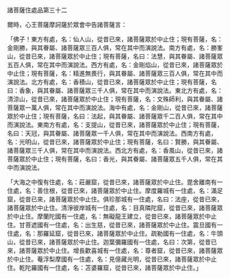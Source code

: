 諸菩薩住處品第三十二

爾時，心王菩薩摩訶薩於眾會中告諸菩薩言：

「佛子！東方有處，名：仙人山，從昔已來，諸菩薩眾於中止住；現有菩薩，名：金剛勝，與其眷屬、諸菩薩眾三百人俱，常在其中而演說法。南方有處，名：勝峯山，從昔已來，諸菩薩眾於中止住；現有菩薩，名曰：法慧，與其眷屬、諸菩薩眾五百人俱，常在其中而演說法。西方有處，名：金剛焰山，從昔已來，諸菩薩眾於中止住；現有菩薩，名：精進無畏行，與其眷屬、諸菩薩眾三百人俱，常在其中而演說法。北方有處，名：香積山，從昔已來，諸菩薩眾於中止住；現有菩薩，名曰：香象，與其眷屬、諸菩薩眾三千人俱，常在其中而演說法。東北方有處，名：清涼山，從昔已來，諸菩薩眾於中止住；現有菩薩，名：文殊師利，與其眷屬、諸菩薩眾一萬人俱，常在其中而演說法。海中有處，名：金剛山，從昔已來，諸菩薩眾於中止住；現有菩薩，名曰：法起，與其眷屬、諸菩薩眾千二百人俱，常在其中而演說法。東南方有處，名：支提山，從昔已來，諸菩薩眾於中止住；現有菩薩，名曰：天冠，與其眷屬、諸菩薩眾一千人俱，常在其中而演說法。西南方有處，名：光明山，從昔已來，諸菩薩眾於中止住；現有菩薩，名曰：賢勝，與其眷屬、諸菩薩眾三千人俱，常在其中而演說法。西北方有處，名：香風山，從昔已來，諸菩薩眾於中止住；現有菩薩，名曰：香光，與其眷屬、諸菩薩眾五千人俱，常在其中而演說法。

「大海之中復有住處，名：莊嚴窟，從昔已來，諸菩薩眾於中止住。毘舍離南有一住處，名：善住根，從昔已來，諸菩薩眾於中止住。摩度羅城有一住處，名：滿足窟，從昔已來，諸菩薩眾於中止住。俱珍那城有一住處，名曰：法座，從昔已來，諸菩薩眾於中止住。清淨彼岸城有一住處，名：目真隣陀窟，從昔已來，諸菩薩眾於中止住。摩蘭陀國有一住處，名：無礙龍王建立，從昔已來，諸菩薩眾於中止住。甘菩遮國有一住處，名：出生慈，從昔已來，諸菩薩眾於中止住。震旦國有一住處，名：那羅延窟，從昔已來，諸菩薩眾於中止住。疏勒國有一住處，名：牛頭山，從昔已來，諸菩薩眾於中止住。迦葉彌羅國有一住處，名曰：次第，從昔已來，諸菩薩眾於中止住。增長歡喜城有一住處，名：尊者窟，從昔已來，諸菩薩眾於中止住。菴浮梨摩國有一住處，名：見億藏光明，從昔已來，諸菩薩眾於中止住。乾陀羅國有一住處，名：苫婆羅窟，從昔已來，諸菩薩眾於中止住。」

